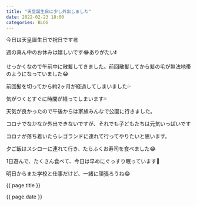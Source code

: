 ```yaml
---
title: "天皇誕生日に少し外出しました"
date: 2022-02-23 18:00
categories: BLOG
---  
```

<p>今日は天皇誕生日で祝日です㊗️</p>
<p>週の真ん中のお休みは嬉しいです😂ありがたい❗️</p>
<p>せっかくなので午前中に散髪してきました。前回散髪してから髪の毛が無法地帯のようになっていました😂</p>
<p>前回髪を切ってから約2ヶ月が経過してしまいました💦</p>
<p>気がつくとすぐに時間が経ってしまいます💦</p>
<p>天気が良かったので午後からは家族みんなで公園に行きました。</p>
<p>コロナでなかなか外出できないですが、それでも子どもたちは元気いっぱいです</p>
<p>コロナが落ち着いたらレゴランドに連れて行ってやりたいと思います。</p>
<p>夕ご飯はスシローに連れて行き、たらふくお寿司を食べました😂</p>
<p>1日遊んで、たくさん食べて、今日は早めにぐっすり眠っています👼</p>
<p>明日からまた学校と仕事だけど、一緒に頑張ろうね😂</p>

<p>{{ page.title }}</p>
<p>{{ page.date }}</p>